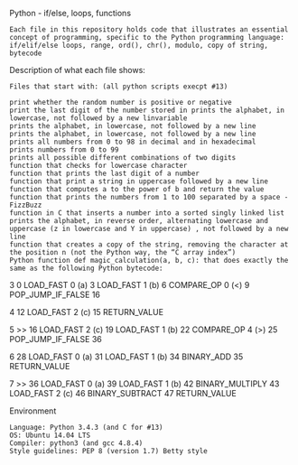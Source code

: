 Python - if/else, loops, functions

    Each file in this repository holds code that illustrates an essential concept of programming, specific to the Python programming language: if/elif/else loops, range, ord(), chr(), modulo, copy of string, bytecode

Description of what each file shows:

    Files that start with: (all python scripts execpt #13)

    print whether the random number is positive or negative
    print the last digit of the number stored in prints the alphabet, in lowercase, not followed by a new linvariable
    prints the alphabet, in lowercase, not followed by a new line
    prints the alphabet, in lowercase, not followed by a new line
    prints all numbers from 0 to 98 in decimal and in hexadecimal
    prints numbers from 0 to 99
    prints all possible different combinations of two digits
    function that checks for lowercase character
    function that prints the last digit of a number
    function that print a string in uppercase followed by a new line
    function that computes a to the power of b and return the value
    function that prints the numbers from 1 to 100 separated by a space - FizzBuzz
    function in C that inserts a number into a sorted singly linked list
    prints the alphabet, in reverse order, alternating lowercase and uppercase (z in lowercase and Y in uppercase) , not followed by a new line
    function that creates a copy of the string, removing the character at the position n (not the Python way, the “C array index”)
    Python function def magic_calculation(a, b, c): that does exactly the same as the following Python bytecode:

  3           0 LOAD_FAST                0 (a)
              3 LOAD_FAST                1 (b)
              6 COMPARE_OP               0 (<)
              9 POP_JUMP_IF_FALSE       16

  4          12 LOAD_FAST                2 (c)
             15 RETURN_VALUE

  5     >>   16 LOAD_FAST                2 (c)
             19 LOAD_FAST                1 (b)
             22 COMPARE_OP               4 (>)
             25 POP_JUMP_IF_FALSE       36

  6          28 LOAD_FAST                0 (a)
             31 LOAD_FAST                1 (b)
             34 BINARY_ADD
             35 RETURN_VALUE

  7     >>   36 LOAD_FAST                0 (a)
             39 LOAD_FAST                1 (b)
             42 BINARY_MULTIPLY
             43 LOAD_FAST                2 (c)
             46 BINARY_SUBTRACT
             47 RETURN_VALUE

Environment

    Language: Python 3.4.3 (and C for #13)
    OS: Ubuntu 14.04 LTS
    Compiler: python3 (and gcc 4.8.4)
    Style guidelines: PEP 8 (version 1.7) Betty style

